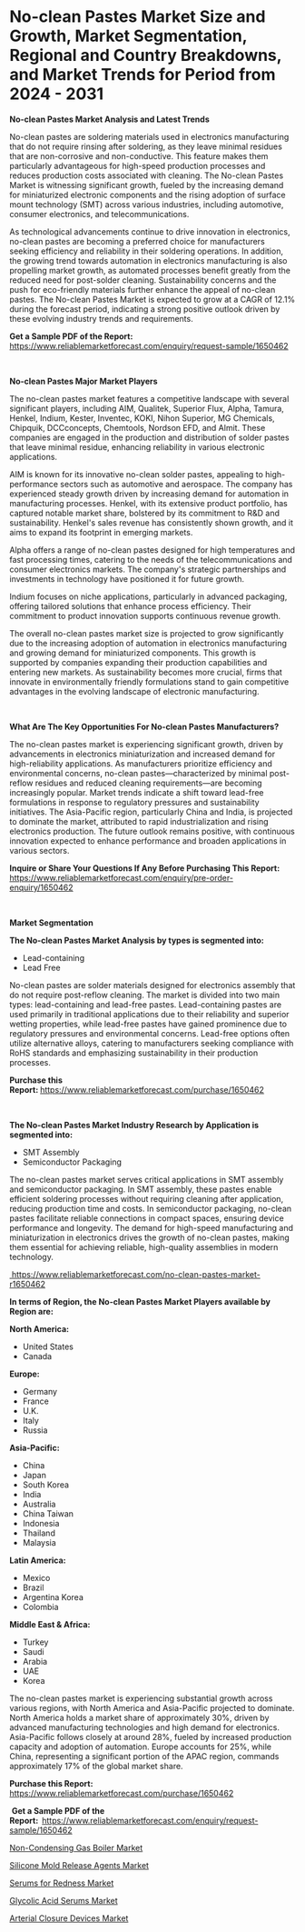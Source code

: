 <p><h1>No-clean Pastes Market Size and Growth, Market Segmentation, Regional and Country Breakdowns, and Market Trends for Period from 2024 -  2031</h1></p><p><strong>No-clean Pastes Market Analysis and Latest Trends</strong></p>
<p><p>No-clean pastes are soldering materials used in electronics manufacturing that do not require rinsing after soldering, as they leave minimal residues that are non-corrosive and non-conductive. This feature makes them particularly advantageous for high-speed production processes and reduces production costs associated with cleaning. The No-clean Pastes Market is witnessing significant growth, fueled by the increasing demand for miniaturized electronic components and the rising adoption of surface mount technology (SMT) across various industries, including automotive, consumer electronics, and telecommunications.</p><p>As technological advancements continue to drive innovation in electronics, no-clean pastes are becoming a preferred choice for manufacturers seeking efficiency and reliability in their soldering operations. In addition, the growing trend towards automation in electronics manufacturing is also propelling market growth, as automated processes benefit greatly from the reduced need for post-solder cleaning. Sustainability concerns and the push for eco-friendly materials further enhance the appeal of no-clean pastes. The No-clean Pastes Market is expected to grow at a CAGR of 12.1% during the forecast period, indicating a strong positive outlook driven by these evolving industry trends and requirements.</p></p>
<p><strong>Get a Sample PDF of the Report:&nbsp;</strong> <a href="https://www.reliablemarketforecast.com/enquiry/request-sample/1650462?utm_campaign=1130&utm_medium=2&utm_source=Github&utm_content=ia&utm_term=26092024&utm_id=no-clean-pastes">https://www.reliablemarketforecast.com/enquiry/request-sample/1650462</a></p>
<p>&nbsp;</p>
<p><strong>No-clean Pastes Major Market Players</strong></p>
<p><p>The no-clean pastes market features a competitive landscape with several significant players, including AIM, Qualitek, Superior Flux, Alpha, Tamura, Henkel, Indium, Kester, Inventec, KOKI, Nihon Superior, MG Chemicals, Chipquik, DCCconcepts, Chemtools, Nordson EFD, and Almit. These companies are engaged in the production and distribution of solder pastes that leave minimal residue, enhancing reliability in various electronic applications.</p><p>AIM is known for its innovative no-clean solder pastes, appealing to high-performance sectors such as automotive and aerospace. The company has experienced steady growth driven by increasing demand for automation in manufacturing processes. Henkel, with its extensive product portfolio, has captured notable market share, bolstered by its commitment to R&D and sustainability. Henkel's sales revenue has consistently shown growth, and it aims to expand its footprint in emerging markets.</p><p>Alpha offers a range of no-clean pastes designed for high temperatures and fast processing times, catering to the needs of the telecommunications and consumer electronics markets. The company's strategic partnerships and investments in technology have positioned it for future growth.</p><p>Indium focuses on niche applications, particularly in advanced packaging, offering tailored solutions that enhance process efficiency. Their commitment to product innovation supports continuous revenue growth.</p><p>The overall no-clean pastes market size is projected to grow significantly due to the increasing adoption of automation in electronics manufacturing and growing demand for miniaturized components. This growth is supported by companies expanding their production capabilities and entering new markets. As sustainability becomes more crucial, firms that innovate in environmentally friendly formulations stand to gain competitive advantages in the evolving landscape of electronic manufacturing.</p></p>
<p>&nbsp;</p>
<p><strong>What Are The Key Opportunities For No-clean Pastes Manufacturers?</strong></p>
<p><p>The no-clean pastes market is experiencing significant growth, driven by advancements in electronics miniaturization and increased demand for high-reliability applications. As manufacturers prioritize efficiency and environmental concerns, no-clean pastes—characterized by minimal post-reflow residues and reduced cleaning requirements—are becoming increasingly popular. Market trends indicate a shift toward lead-free formulations in response to regulatory pressures and sustainability initiatives. The Asia-Pacific region, particularly China and India, is projected to dominate the market, attributed to rapid industrialization and rising electronics production. The future outlook remains positive, with continuous innovation expected to enhance performance and broaden applications in various sectors.</p></p>
<p><strong>Inquire or Share Your Questions If Any Before Purchasing This Report:</strong> <a href="https://www.reliablemarketforecast.com/enquiry/pre-order-enquiry/1650462?utm_campaign=1130&utm_medium=2&utm_source=Github&utm_content=ia&utm_term=26092024&utm_id=no-clean-pastes">https://www.reliablemarketforecast.com/enquiry/pre-order-enquiry/1650462</a></p>
<p>&nbsp;</p>
<p><strong>Market Segmentation</strong></p>
<p><strong>The No-clean Pastes Market Analysis by types is segmented into:</strong></p>
<p><ul><li>Lead-containing</li><li>Lead Free</li></ul></p>
<p><p>No-clean pastes are solder materials designed for electronics assembly that do not require post-reflow cleaning. The market is divided into two main types: lead-containing and lead-free pastes. Lead-containing pastes are used primarily in traditional applications due to their reliability and superior wetting properties, while lead-free pastes have gained prominence due to regulatory pressures and environmental concerns. Lead-free options often utilize alternative alloys, catering to manufacturers seeking compliance with RoHS standards and emphasizing sustainability in their production processes.</p></p>
<p><strong>Purchase this Report:&nbsp;</strong><a href="https://www.reliablemarketforecast.com/purchase/1650462?utm_campaign=1130&utm_medium=2&utm_source=Github&utm_content=ia&utm_term=26092024&utm_id=no-clean-pastes">https://www.reliablemarketforecast.com/purchase/1650462</a></p>
<p>&nbsp;</p>
<p><strong>The No-clean Pastes Market Industry Research by Application is segmented into:</strong></p>
<p><ul><li>SMT Assembly</li><li>Semiconductor Packaging</li></ul></p>
<p><p>The no-clean pastes market serves critical applications in SMT assembly and semiconductor packaging. In SMT assembly, these pastes enable efficient soldering processes without requiring cleaning after application, reducing production time and costs. In semiconductor packaging, no-clean pastes facilitate reliable connections in compact spaces, ensuring device performance and longevity. The demand for high-speed manufacturing and miniaturization in electronics drives the growth of no-clean pastes, making them essential for achieving reliable, high-quality assemblies in modern technology.</p></p>
<p><a href="https://www.reliablemarketforecast.com/no-clean-pastes-market-r1650462?utm_campaign=1130&utm_medium=2&utm_source=Github&utm_content=ia&utm_term=26092024&utm_id=no-clean-pastes">&nbsp;https://www.reliablemarketforecast.com/no-clean-pastes-market-r1650462</a></p>
<p><strong>In terms of Region, the No-clean Pastes Market Players available by Region are:</strong></p>
<p>
    <p> <strong> North America: </strong>
        <ul>
            <li>United States</li>
            <li>Canada</li>
        </ul>
        </p> 
    <p> <strong> Europe: </strong>
        <ul>
            <li>Germany</li>
            <li>France</li>
            <li>U.K.</li>
            <li>Italy</li>
            <li>Russia</li>
        </ul>
        </p> 
    <p> <strong> Asia-Pacific: </strong>
        <ul>
            <li>China</li>
            <li>Japan</li>
            <li>South Korea</li>
            <li>India</li>
            <li>Australia</li>
            <li>China Taiwan</li>
            <li>Indonesia</li>
            <li>Thailand</li>
            <li>Malaysia</li>
        </ul>
        </p> 
    <p> <strong> Latin America: </strong>
        <ul>
            <li>Mexico</li>
            <li>Brazil</li>
            <li>Argentina Korea</li>
            <li>Colombia</li>
        </ul>
        </p> 
    <p> <strong> Middle East & Africa: </strong>
        <ul>
            <li>Turkey</li>
            <li>Saudi</li>
            <li>Arabia</li>
            <li>UAE</li>
            <li>Korea</li>
        </ul>
    </p>
    </p>
<p><p>The no-clean pastes market is experiencing substantial growth across various regions, with North America and Asia-Pacific projected to dominate. North America holds a market share of approximately 30%, driven by advanced manufacturing technologies and high demand for electronics. Asia-Pacific follows closely at around 28%, fueled by increased production capacity and adoption of automation. Europe accounts for 25%, while China, representing a significant portion of the APAC region, commands approximately 17% of the global market share.</p></p>
<p><strong>Purchase this Report: </strong><a href="https://www.reliablemarketforecast.com/purchase/1650462?utm_campaign=1130&utm_medium=2&utm_source=Github&utm_content=ia&utm_term=26092024&utm_id=no-clean-pastes">https://www.reliablemarketforecast.com/purchase/1650462</a></p>
<p>&nbsp;<strong>Get a Sample PDF of the Report:&nbsp;&nbsp;</strong><a href="https://www.reliablemarketforecast.com/enquiry/request-sample/1650462?utm_campaign=1130&utm_medium=2&utm_source=Github&utm_content=ia&utm_term=26092024&utm_id=no-clean-pastes">https://www.reliablemarketforecast.com/enquiry/request-sample/1650462</a></p>
<p><strong></strong></p>
<p><p><a href="https://github.com/RickHolmes3/Market-Research-Report-List-6/blob/main/non-condensing-gas-boiler-market.md?utm_campaign=1130&utm_medium=2&utm_source=Github&utm_content=ia&utm_term=26092024&utm_id=no-clean-pastes">Non-Condensing Gas Boiler Market</a></p><p><a href="https://www.linkedin.com/pulse/future-trends-global-silicone-mold-release-agents-market-wdusc?trackingId=ge%2FZ6CM%2FR32eOacZovchgQ%3D%3D&utm_campaign=1130&utm_medium=2&utm_source=Github&utm_content=ia&utm_term=26092024&utm_id=no-clean-pastes">Silicone Mold Release Agents Market</a></p><p><a href="https://issuu.com/reportprime-2/docs/serums-for-redness-market-size-2030_0057fe216a28da?utm_campaign=1130&utm_medium=2&utm_source=Github&utm_content=ia&utm_term=26092024&utm_id=no-clean-pastes">Serums for Redness Market</a></p><p><a href="https://issuu.com/reportprime-2/docs/glycolic-acid-serums-market-size-20_86ca89ae1ba845?utm_campaign=1130&utm_medium=2&utm_source=Github&utm_content=ia&utm_term=26092024&utm_id=no-clean-pastes">Glycolic Acid Serums Market</a></p><p><a href="https://www.linkedin.com/pulse/deep-dive-arterial-closure-devices-market-itstrends-segmentation-81coe?trackingId=3O917sOYQmumhaNEbxaiwQ%3D%3D&utm_campaign=1130&utm_medium=2&utm_source=Github&utm_content=ia&utm_term=26092024&utm_id=no-clean-pastes">Arterial Closure Devices Market</a></p></p>